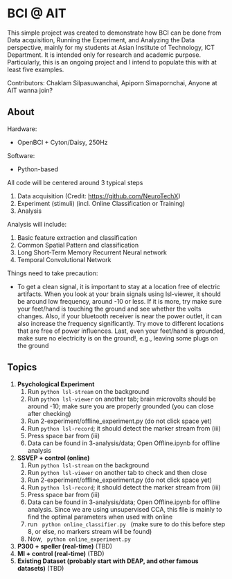 # BCI @ AIT

This simple project was created to demonstrate how BCI can be done from Data acquisition, Running the Experiment, and Analyzing the Data perspective, mainly for my students at Asian Institute of Technology, ICT Department.  It is intended only for research and academic purpose. Particularly, this is an ongoing project and I intend to populate this with at least five examples.

Contributors:
Chaklam Silpasuwanchai, Apiporn Simapornchai, Anyone at AIT wanna join?

## About

Hardware:
- OpenBCI + Cyton/Daisy, 250Hz

Software:
- Python-based

All code will be centered around 3 typical steps
1. Data acquisition (Credit: https://github.com/NeuroTechX)
2. Experiment (stimuli) (incl. Online Classification or Training)
3. Analysis

Analysis will include:
1. Basic feature extraction and classification
2. Common Spatial Pattern and classification
3. Long Short-Term Memory Recurrent Neural network
4. Temporal Convolutional Network

Things need to take precaution:
- To get a clean signal, it is important to stay at a location free of electric artifacts.  When you look at your brain signals using lsl-viewer, it should be around low frequency, around -10 or less.  If it is more, try make sure your feet/hand is touching the ground and see whether the volts changes.  Also, if your bluetooth receiver is near the power outlet, it can also increase the frequency significantly.  Try move to different locations that are free of power influences.  Last, even your feet/hand is grounded, make sure no electricity is on the ground!, e.g., leaving some plugs on the ground

## Topics

1. **Psychological Experiment**
   1. Run <code>python lsl-stream</code> on the background
   2. Run <code>python lsl-viewer</code> on another tab; brain microvolts should be around -10; make sure you are properly   grounded (you can close after checking)
   3. Run 2-experiment/offline_experiment.py  (do not click space yet)
   4. Run <code>python lsl-record</code>; it should detect the marker stream from (iii)
   5. Press space bar from (iii)
   6. Data can be found in 3-analysis/data; Open Offline.ipynb for offline analysis
2. **SSVEP + control  (online)**
   1. Run <code>python lsl-stream</code> on the background
   2. Run <code>python lsl-viewer</code> on another tab to check and then close
   3. Run 2-experiment/offline_experiment.py  (do not click space yet)
   4. Run <code>python lsl-record</code>; it should detect the marker stream from (iii)
   5. Press space bar from (iii)
   6. Data can be found in 3-analysis/data; Open Offline.ipynb for offline analysis.  Since we are using unsupervised CCA, this file is mainly to  find the optimal parameters when used with online
   7. run <code> python online_classifier.py </code> (make sure to do this before step 8, or else, no markers stream will be found)
   8. Now, <code> python online_experiment.py </code>
3. **P300 + speller  (real-time)** (TBD)
4. **MI + control   (real-time)** (TBD)
5. **Existing Dataset (probably start with DEAP, and other famous datasets)** (TBD)
